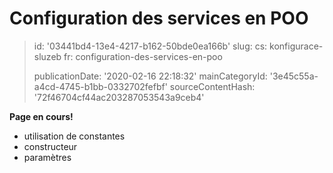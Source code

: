 Configuration des services en POO
=================================

> id: '03441bd4-13e4-4217-b162-50bde0ea166b'
> slug:
> 	cs: konfigurace-sluzeb
> 	fr: configuration-des-services-en-poo
> 
> publicationDate: '2020-02-16 22:18:32'
> mainCategoryId: '3e45c55a-a4cd-4745-b1bb-0332702fefbf'
> sourceContentHash: '72f46704cf44ac203287053543a9ceb4'

**Page en cours!**

- utilisation de constantes
- constructeur
- paramètres
